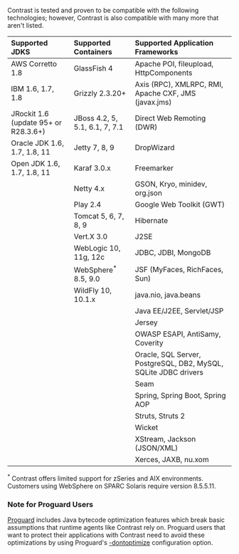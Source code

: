 <!--
title: "Supported Technologies for the Java Agent"
description: "List of supported technologies for the Java agent"
tags: "Java agent installation containers JDKs frameworks libraries support"
-->

Contrast is tested and proven to be compatible with the following technologies; however, Contrast is also compatible with many more that aren't listed.

|Supported JDKS                             | Supported Containers                 | Supported Application Frameworks
|:--------------                            |:--------------------                 |:--------------------------------
|AWS Corretto 1.8                           | GlassFish 4                          | Apache POI, fileupload, HttpComponents
|IBM 1.6, 1.7, 1.8                          | Grizzly 2.3.20+                      | Axis (RPC), XMLRPC, RMI, Apache CXF, JMS (javax.jms)
|JRockit 1.6 (update 95+ or R28.3.6+)       | JBoss 4.2, 5, 5.1, 6.1, 7, 7.1       | Direct Web Remoting (DWR)
|Oracle JDK 1.6, 1.7, 1.8, 11               | Jetty 7, 8, 9                        | DropWizard
|Open JDK 1.6, 1.7, 1.8, 11                 | Karaf 3.0.x                          | Freemarker
|                                           | Netty 4.x                            | GSON, Kryo, minidev, org.json
|                                           | Play 2.4                             | Google Web Toolkit (GWT)
|                                           | Tomcat 5, 6, 7, 8, 9                 | Hibernate
|                                           | Vert.X 3.0                           | J2SE
|                                           | WebLogic 10, 11g, 12c                | JDBC, JDBI, MongoDB
|                                           | WebSphere<sup>*</sup> 8.5, 9.0       | JSF (MyFaces, RichFaces, Sun)
|                                           | WildFly 10, 10.1.x                   | java.nio, java.beans
|                                           |                                      | Java EE/J2EE, Servlet/JSP
|                                           |                                      | Jersey
|                                           |                                      | OWASP ESAPI, AntiSamy, Coverity
|                                           |                                      | Oracle, SQL Server, PostgreSQL, DB2, MySQL, SQLite JDBC drivers
|                                           |                                      | Seam
|                                           |                                      | Spring, Spring Boot, Spring AOP
|                                           |                                      | Struts, Struts 2
|                                           |                                      | Wicket
|                                           |                                      | XStream, Jackson (JSON/XML)
|                                           |                                      | Xerces, JAXB, nu.xom


<sup>*</sup> Contrast offers limited support for zSeries and AIX environments. Customers using WebSphere on SPARC Solaris require version 8.5.5.11.


### Note for Proguard Users

[Proguard](https://sourceforge.net/projects/proguard/files/) includes Java bytecode optimization features which break basic assumptions that runtime agents like Contrast rely on. Proguard users that want to protect their applications with Contrast need to avoid these optimizations by using Proguard's [-dontoptimize](https://www.guardsquare.com/en/proguard/manual/usage#dontoptimize) configuration option.
